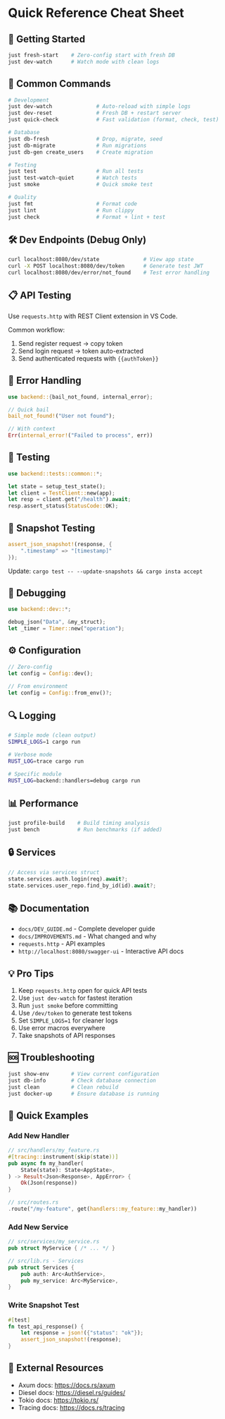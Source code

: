 # Quick Reference Cheat Sheet

## 🚀 Getting Started

```bash
just fresh-start    # Zero-config start with fresh DB
just dev-watch      # Watch mode with clean logs
```

## 📝 Common Commands

```bash
# Development
just dev-watch              # Auto-reload with simple logs
just dev-reset              # Fresh DB + restart server
just quick-check            # Fast validation (format, check, test)

# Database
just db-fresh               # Drop, migrate, seed
just db-migrate             # Run migrations
just db-gen create_users    # Create migration

# Testing
just test                   # Run all tests
just test-watch-quiet       # Watch tests
just smoke                  # Quick smoke test

# Quality
just fmt                    # Format code
just lint                   # Run clippy
just check                  # Format + lint + test
```

## 🛠️ Dev Endpoints (Debug Only)

```bash
curl localhost:8080/dev/state              # View app state
curl -X POST localhost:8080/dev/token      # Generate test JWT
curl localhost:8080/dev/error/not_found    # Test error handling
```

## 📋 API Testing

Use `requests.http` with REST Client extension in VS Code.

Common workflow:
1. Send register request → copy token
2. Send login request → token auto-extracted
3. Send authenticated requests with `{{authToken}}`

## 🔧 Error Handling

```rust
use backend::{bail_not_found, internal_error};

// Quick bail
bail_not_found!("User not found");

// With context
Err(internal_error!("Failed to process", err))
```

## 🧪 Testing

```rust
use backend::tests::common::*;

let state = setup_test_state();
let client = TestClient::new(app);
let resp = client.get("/health").await;
resp.assert_status(StatusCode::OK);
```

## 📸 Snapshot Testing

```rust
assert_json_snapshot!(response, {
    ".timestamp" => "[timestamp]"
});
```

Update: `cargo test -- --update-snapshots && cargo insta accept`

## 🐛 Debugging

```rust
use backend::dev::*;

debug_json("Data", &my_struct);
let _timer = Timer::new("operation");
```

## ⚙️ Configuration

```rust
// Zero-config
let config = Config::dev();

// From environment
let config = Config::from_env()?;
```

## 🔍 Logging

```bash
# Simple mode (clean output)
SIMPLE_LOGS=1 cargo run

# Verbose mode
RUST_LOG=trace cargo run

# Specific module
RUST_LOG=backend::handlers=debug cargo run
```

## 📊 Performance

```bash
just profile-build    # Build timing analysis
just bench            # Run benchmarks (if added)
```

## 🔒 Services

```rust
// Access via services struct
state.services.auth.login(req).await?;
state.services.user_repo.find_by_id(id).await?;
```

## 📚 Documentation

- `docs/DEV_GUIDE.md` - Complete developer guide
- `docs/IMPROVEMENTS.md` - What changed and why
- `requests.http` - API examples
- `http://localhost:8080/swagger-ui` - Interactive API docs

## 💡 Pro Tips

1. Keep `requests.http` open for quick API tests
2. Use `just dev-watch` for fastest iteration
3. Run `just smoke` before committing
4. Use `/dev/token` to generate test tokens
5. Set `SIMPLE_LOGS=1` for cleaner logs
6. Use error macros everywhere
7. Take snapshots of API responses

## 🆘 Troubleshooting

```bash
just show-env       # View current configuration
just db-info        # Check database connection
just clean          # Clean rebuild
just docker-up      # Ensure database is running
```

## 🎯 Quick Examples

### Add New Handler

```rust
// src/handlers/my_feature.rs
#[tracing::instrument(skip(state))]
pub async fn my_handler(
    State(state): State<AppState>,
) -> Result<Json<Response>, AppError> {
    Ok(Json(response))
}

// src/routes.rs
.route("/my-feature", get(handlers::my_feature::my_handler))
```

### Add New Service

```rust
// src/services/my_service.rs
pub struct MyService { /* ... */ }

// src/lib.rs - Services
pub struct Services {
    pub auth: Arc<AuthService>,
    pub my_service: Arc<MyService>,
}
```

### Write Snapshot Test

```rust
#[test]
fn test_api_response() {
    let response = json!({"status": "ok"});
    assert_json_snapshot!(response);
}
```

## 🔗 External Resources

- Axum docs: https://docs.rs/axum
- Diesel docs: https://diesel.rs/guides/
- Tokio docs: https://tokio.rs/
- Tracing docs: https://docs.rs/tracing
